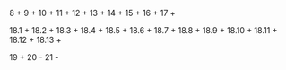 8 + 9 + 10 + 11 + 12 + 13 + 14 + 15 + 16 + 17 +

18.1 + 18.2 + 18.3 + 18.4 + 18.5 + 18.6 + 18.7 + 18.8 + 18.9 + 18.10 + 18.11 + 18.12 + 18.13 +

19 + 20 - 21 - 


